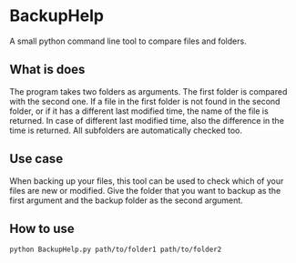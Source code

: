 # BackupHelp
A small python command line tool to compare files and folders.

## What is does

The program takes two folders as arguments. The first folder is compared with the second one. If a file in the first folder is not found in the second folder, or if it has a different last modified time, the name of the file is returned. In case of different last modified time, also the difference in the time is returned. All subfolders are automatically checked too.

## Use case
When backing up your files, this tool can be used to check which of your files are new or modified. Give the folder that you want to backup as the first argument and the backup folder as the second argument.

## How to use

    python BackupHelp.py path/to/folder1 path/to/folder2